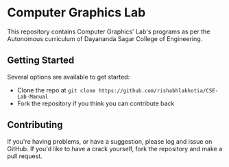 # Computer Graphics Lab
This repository contains Computer Graphics' Lab's programs as per the Autonomous curriculum of Dayananda Sagar College of Engineering.

## Getting Started
Several options are available to get started:
* Clone the repo at `git clone https://github.com/rishabhlakhotia/CSE-Lab-Manual`
* Fork the repository if you think you can contribute back


## Contributing
If you're having problems, or have a suggestion, please log and issue on GitHub. If you'd like to have a crack yourself, fork the repository and make a pull request.
